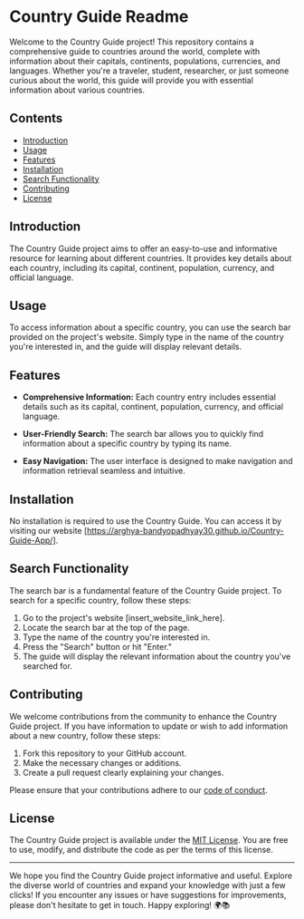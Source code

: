 # Country Guide Readme

Welcome to the Country Guide project! This repository contains a comprehensive guide to countries around the world, complete with information about their capitals, continents, populations, currencies, and languages. Whether you're a traveler, student, researcher, or just someone curious about the world, this guide will provide you with essential information about various countries.

## Contents

- [Introduction](#introduction)
- [Usage](#usage)
- [Features](#features)
- [Installation](#installation)
- [Search Functionality](#search-functionality)
- [Contributing](#contributing)
- [License](#license)

## Introduction

The Country Guide project aims to offer an easy-to-use and informative resource for learning about different countries. It provides key details about each country, including its capital, continent, population, currency, and official language.

## Usage

To access information about a specific country, you can use the search bar provided on the project's website. Simply type in the name of the country you're interested in, and the guide will display relevant details.

## Features

- **Comprehensive Information:** Each country entry includes essential details such as its capital, continent, population, currency, and official language.

- **User-Friendly Search:** The search bar allows you to quickly find information about a specific country by typing its name.

- **Easy Navigation:** The user interface is designed to make navigation and information retrieval seamless and intuitive.

## Installation

No installation is required to use the Country Guide. You can access it by visiting our website [https://arghya-bandyopadhyay30.github.io/Country-Guide-App/].

## Search Functionality

The search bar is a fundamental feature of the Country Guide project. To search for a specific country, follow these steps:

1. Go to the project's website [insert_website_link_here].
2. Locate the search bar at the top of the page.
3. Type the name of the country you're interested in.
4. Press the "Search" button or hit "Enter."
5. The guide will display the relevant information about the country you've searched for.

## Contributing

We welcome contributions from the community to enhance the Country Guide project. If you have information to update or wish to add information about a new country, follow these steps:

1. Fork this repository to your GitHub account.
2. Make the necessary changes or additions.
3. Create a pull request clearly explaining your changes.

Please ensure that your contributions adhere to our [code of conduct](CODE_OF_CONDUCT.md).

## License

The Country Guide project is available under the [MIT License](LICENSE). You are free to use, modify, and distribute the code as per the terms of this license.

---

We hope you find the Country Guide project informative and useful. Explore the diverse world of countries and expand your knowledge with just a few clicks! If you encounter any issues or have suggestions for improvements, please don't hesitate to get in touch. Happy exploring! 🌍📚
